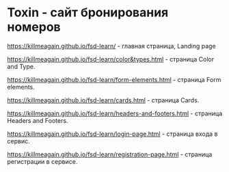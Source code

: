 # Toxin - сайт бронирования номеров

https://killmeagain.github.io/fsd-learn/ - главная страница, Landing page

https://killmeagain.github.io/fsd-learn/color&types.html - страница Color and Type.

https://killmeagain.github.io/fsd-learn/form-elements.html - страница Form elements.

https://killmeagain.github.io/fsd-learn/cards.html - страница Cards.

https://killmeagain.github.io/fsd-learn/headers-and-footers.html - страница Headers and Footers.

https://killmeagain.github.io/fsd-learn/login-page.html - страница входа в сервис.

https://killmeagain.github.io/fsd-learn/registration-page.html - страница регистрации в сервисе.
